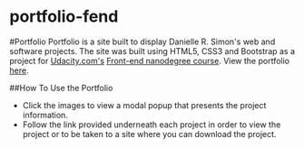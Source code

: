 # portfolio-fend

#Portfolio
Portfolio is a site built to display Danielle R. Simon's web and software projects. The site was built using HTML5, CSS3 and Bootstrap as a project for  [Udacity.com's](http://www.udacity.com "Udacity") [Front-end nanodegree course](https://www.udacity.com/course/front-end-web-developer-nanodegree--nd001 "Udacity Front-End Nanodegree"). View the portfolio [here](https://drsimonxx.github.io/portfolio-fend/ "Danielle R. Simon's Portfolio").

##How To Use the Portfolio
- Click the images to view a modal popup that presents the project information.
- Follow the link provided underneath each project in order to view the project or to be taken to a site where you can download the project.



